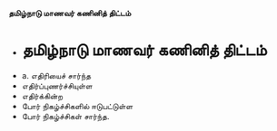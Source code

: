 **தமிழ்நாடு மாணவர் கணினித் திட்டம்**
- # தமிழ்நாடு மாணவர் கணினித் திட்டம்
- a. எதிரியைச் சார்ந்த
- எதிர்ப்புணர்ச்சியுள்ள
- எதிர்க்கின்ற
- போர் நிகழ்ச்சிகளில் ஈடுபட்டுள்ள
- போர் நிகழ்ச்சிகள் சார்ந்த.

